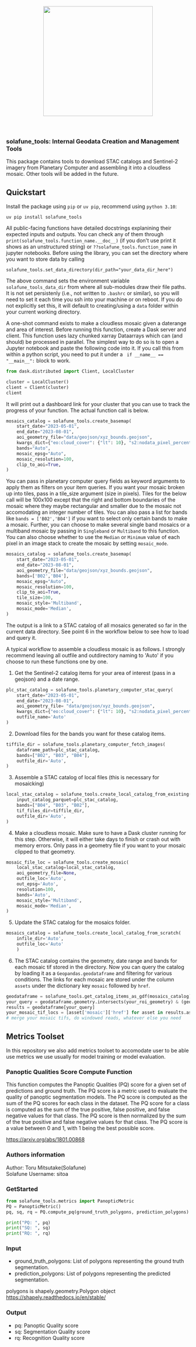 <h1 align="center">
<img src="https://solafune-contents.s3.ap-northeast-1.amazonaws.com/Solafune+Tools+Logo.png" width="300">
</h1><br>

### solafune_tools: Internal Geodata Creation and Management Tools

This package contains tools to download STAC catalogs and Sentinel-2 imagery from Planetary Computer and assembling it into a cloudless mosaic. Other tools will be added in the future.

## Quickstart

Install the package using `pip` or `uv pip`, recommend using `python 3.10`:

``` 
uv pip install solafune_tools
```
All public-facing functions have detailed docstrings explanining their expected inputs and outputs. You can check any of them through `print(solafune_tools.function_name.__doc__)` (if you don't use print it shows as an unstructured string) or `??solafune_tools.function_name` in jupyter notebooks.
Before using the library, you can set the directory where you want to store data by calling
```
solafune_tools.set_data_directory(dir_path="your_data_dir_here")
```
The above command sets the environment variable `solafune_tools_data_dir` from where all sub-modules draw their file paths. It is not set persistenly (i.e., not written to `.bashrc` or similar), so you will need to set it each time you ssh into your machine or on reboot. If you do not explicitly set this, it will default to creating/using a `data` folder within your current working directory.

A one-shot command exists to make a cloudless mosaic given a daterange and area of interest. 
Before running this function, create a Dask server and client. This function uses lazy chunked xarray Dataarrays which can (and should) be processed in parallel. The simplest way to do so is to open a Jupyter notebook and paste the following code into it. If you call this from within a python script, you need to put it under a ` if __name__ == "__main__":` block to work.

```python
from dask.distributed import Client, LocalCluster

cluster = LocalCluster()
client = Client(cluster)
client
```
It will print out a dashboard link for your cluster that you can use to track the progress of your function. The actual function call is below.


```python
mosaics_catalog = solafune_tools.create_basemap(
    start_date="2023-05-01",
    end_date="2023-08-01",
    aoi_geometry_file="data/geojson/xyz_bounds.geojson",
    kwargs_dict={"eo:cloud_cover": {"lt": 10}, "s2:nodata_pixel_percentage": {"lt":20}},
    bands="Auto",
    mosaic_epsg="Auto",
    mosaic_resolution=100,
    clip_to_aoi=True,
)
```

You can pass in planetary computer query fields as keyword arguments to apply them as filters on your item queries. If you want your mosaic broken up into tiles, pass in a tile_size argument (size in pixels). Tiles for the below call will be 100x100 except that the right and bottom boundaries of the mosaic where they maybe rectangular and smaller due to the mosaic not accomodating an integer number of tiles. You can also pass a list for bands like `bands = ['B02','B04']` if you want to select only certain bands to make a mosaic. Further, you can choose to make several single band mosaics or a multiband mosaic by passing in `Singleband` or `Multiband` to this function. You can also choose whether to use the `Median` or `Minimum` value of each pixel in an image stack to create the mosaic by setting `mosaic_mode`.

```python
mosaics_catalog = solafune_tools.create_basemap(
    start_date="2023-05-01",
    end_date="2023-08-01",
    aoi_geometry_file="data/geojson/xyz_bounds.geojson",
    bands=['B02','B04'],
    mosaic_epsg="Auto",
    mosaic_resolution=100,
    clip_to_aoi=True,
    tile_size=100,
    mosaic_style='Multiband',
    mosaic_mode='Median',
)
```
The output is a link to a STAC catalog of all mosaics generated so far in the current data directory. See point 6 in the workflow below to see how to load and query it.

A typical workflow to assemble a cloudless mosaic is as follows. I strongly recommend leaving all outfile and outdirectory naming to 'Auto' if you choose to run these functions one by one.

1. Get the Sentinel-2 catalog items for your area of interest (pass in a geojson) and a date range.
```python
plc_stac_catalog = solafune_tools.planetary_computer_stac_query(
    start_date="2023-05-01",
    end_date="2023-08-01",
    aoi_geometry_file= "data/geojson/xyz_bounds.geojson",
    kwargs_dict={"eo:cloud_cover": {"lt": 10}, "s2:nodata_pixel_percentage": {"lt":20}},
    outfile_name='Auto'
)
```

2. Download files for the bands you want for these catalog items.

```python
tiffile_dir = solafune_tools.planetary_computer_fetch_images(
    dataframe_path=plc_stac_catalog,
    bands=["B02", "B03", "B04"],
    outfile_dir='Auto',
)
```
3. Assemble a STAC catalog of local files (this is necessary for mosaicking)

```python
local_stac_catalog = solafune_tools.create_local_catalog_from_existing(
    input_catalog_parquet=plc_stac_catalog,
    bands=["B04", "B03", "B02"],
    tif_files_dir=tiffile_dir,
    outfile_dir='Auto',
)
```
4. Make a cloudless mosaic. Make sure to have a Dask cluster running for this step. Otherwise, it will either take days to finish or crash out with memory errors. Only pass in a geometry file if you want to your mosaic clipped to that geometry.

```python
mosaic_file_loc = solafune_tools.create_mosaic(
    local_stac_catalog=local_stac_catalog,
    aoi_geometry_file=None,
    outfile_loc='Auto',
    out_epsg='Auto',
    resolution=100,
    bands='Auto',
    mosaic_style='Multiband',
    mosaic_mode='Median',
)
```
5. Update the STAC catalog for the mosaics folder.
```python
mosaics_catalog = solafune_tools.create_local_catalog_from_scratch(
    infile_dir='Auto',
    outfile_loc='Auto'
    )
```

6. The STAC catalog contains the geometry, date range and bands for each mosaic tif stored in the directory. Now you can query the catalog by loading it as a `Geopandas.geodataframe` and filtering for various conditions. The links for each mosaic are stored under the column `assets` under the dictionary key `mosaic` followed by `href`. 
```python
geodataframe = solafune_tools.get_catalog_items_as_gdf(mosaics_catalog)
your_query = geodataframe.geometry.intersects(your_roi_geometry) & (geodataframe['datetime']=='2021-03-01')
results = geodataframe[your_query]
your_mosaic_tif_locs = [asset['mosaic']['href'] for asset in results.assets]
# merge your mosaic tifs, do windowed reads, whatever else you need

```

## Metrics Toolset
In this repository we also add metrics toolset to accomodate user to be able use metrics we use usually for model training or model evaluation.

### Panoptic Qualities Score Compute Function
This function computes the Panoptic Qualities (PQ) score for a given set of predictions and ground truth. The PQ score is a metric used to evaluate the quality of panoptic segmentation models. The PQ score is computed as the sum of the PQ scores for each class in the dataset. The PQ score for a class is computed as the sum of the true positive, false positive, and false negative values for that class. The PQ score is then normalized by the sum of the true positive and false negative values for that class. The PQ score is a value between 0 and 1, with 1 being the best possible score.

https://arxiv.org/abs/1801.00868

### Authors information
Author: Toru Mitsutake(Solafune) \
Solafune Username: sitoa

### GetStarted
```python
from solafune_tools.metrics import PanopticMetric
PQ = PanopticMetric()
pq, sq, rq = PQ.compute_pq(ground_truth_polygons, prediction_polygons)

print("PQ: ", pq)
print("SQ: ", sq)
print("RQ: ", rq)
```

### Input
- ground_truth_polygons: List of polygons representing the ground truth segmentation.
- prediction_polygons: List of polygons representing the predicted segmentation.

polygons is shapely.geometry.Polygon object
https://shapely.readthedocs.io/en/stable/

### Output
- pq: Panoptic Quality score
- sq: Segmentation Quality score
- rq: Recognition Quality score
